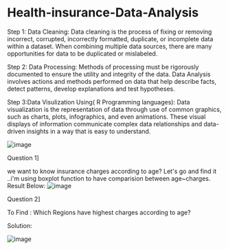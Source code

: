 # Health-insurance-Data-Analysis


Step 1: Data Cleaning:
Data cleaning is the process of fixing or removing incorrect, corrupted, incorrectly formatted, duplicate, or incomplete data within a dataset.
When combining multiple data sources, there are many opportunities for data to be duplicated or mislabeled.



Step 2: Data Processing:
Methods of processing must be rigorously documented to ensure the utility and integrity of the data. Data Analysis involves actions and methods
performed on data that help describe facts, detect patterns, develop explanations and test hypotheses.



Step 3:Data Visulization Using( R Programming languages):
Data visualization is the representation of data through use of common graphics, such as charts, plots, infographics, and even animations. 
These visual displays of information communicate complex data relationships and data-driven insights in a way that is easy to understand.

![image](https://github.com/YashMohare/Health-insurance-Data-Analysis/assets/160584848/cacaabfc-3960-47cf-bb14-c3ea2e271c37)


Question 1]

we want to know insurance charges according to age? Let's go and find it ..i'm using boxplot function to have comparision between age~charges.
Result Below:
   ![image](https://github.com/YashMohare/Health-insurance-Data-Analysis/assets/160584848/cd9a4b7e-b908-4d75-a6c2-47da31650da0)
   


Question 2]

To Find : Which Regions have highest charges according to age?

Solution:







![image](https://github.com/YashMohare/Health-insurance-Data-Analysis/assets/160584848/16d45291-81d2-49ce-9cf3-ea6d80c79653)



















